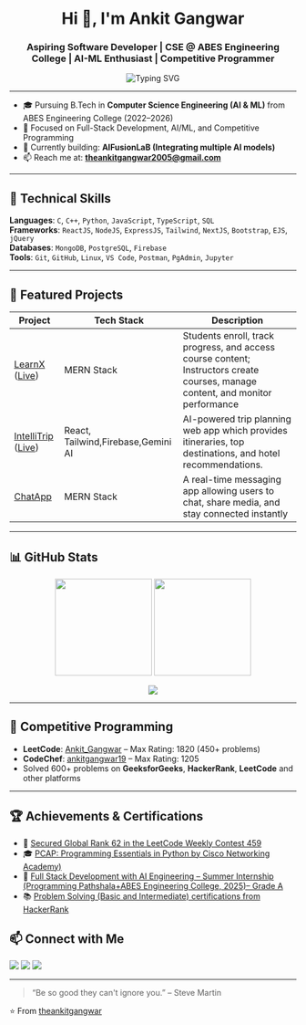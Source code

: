 <h1 align="center">Hi 👋, I'm Ankit Gangwar</h1>
<h3 align="center">Aspiring Software Developer | CSE @ ABES Engineering College | AI-ML Enthusiast | Competitive Programmer</h3>

<p align="center">
  <img src="https://readme-typing-svg.demolab.com?font=Fira+Code&size=22&pause=1000&color=00FFB3&center=true&vCenter=true&width=500&lines=Full-Stack+Developer;Competitive+Programmer;Open+Source+Contributor;AI/ML+Learner" alt="Typing SVG" />
</p>

---

- 🎓 Pursuing B.Tech in **Computer Science Engineering (AI & ML)** from ABES Engineering College (2022–2026)
- 🧠 Focused on Full-Stack Development, AI/ML, and Competitive Programming
- 🚀 Currently building: **AIFusionLaB (Integrating multiple AI models)**
- 📫 Reach me at: **theankitgangwar2005@gmail.com**

---

## 🔧 Technical Skills

**Languages**: `C`, `C++`, `Python`, `JavaScript`, `TypeScript`, `SQL`  
**Frameworks**: `ReactJS`, `NodeJS`, `ExpressJS`, `Tailwind`, `NextJS`, `Bootstrap`, `EJS`, `jQuery`  
**Databases**: `MongoDB`, `PostgreSQL`, `Firebase`  
**Tools**: `Git`, `GitHub`, `Linux`, `VS Code`, `Postman`, `PgAdmin`, `Jupyter`

---

## 🚀 Featured Projects

| Project | Tech Stack | Description |
|--------|------------|-------------|
| [LearnX](https://github.com/theankitgangwar/Learning_Management_System) ([Live](https://learnxx.vercel.app/)) | MERN Stack | Students enroll, track progress, and access course content; Instructors create courses, manage content, and monitor performance |
| [IntelliTrip](https://github.com/theankitgangwar/IntelliTrip) ([Live](https://ai-trip-planner-barika.vercel.app/)) | React, Tailwind,Firebase,Gemini AI | AI-powered trip planning web app which provides itineraries, top destinations, and hotel recommendations.|
| [ChatApp](https://github.com/theankitgangwar/ChatAppp) | MERN Stack | A real-time messaging app allowing users to chat, share media, and stay connected instantly |

---

## 📊 GitHub Stats

<p align="center">
  <img src="https://github-readme-stats.vercel.app/api?username=theankitgangwar&show_icons=true&theme=radical" height="170px" />
  <img src="https://github-readme-streak-stats.herokuapp.com/?user=theankitgangwar&theme=radical" height="170px" />
</p>

<p align="center">
  <img src="https://github-readme-stats.vercel.app/api/top-langs/?username=theankitgangwar&layout=compact&theme=radical" />
</p>

---

## 🧠 Competitive Programming

- **LeetCode**: [Ankit_Gangwar](https://leetcode.com/u/Ankit_Gangwar/) – Max Rating: 1820 (450+ problems)
- **CodeChef**: [ankitgangwar19](https://www.codechef.com/users/ankitgangwar19) – Max Rating: 1205
- Solved 600+ problems on **GeeksforGeeks**, **HackerRank**, **LeetCode** and other platforms

---

## 🏆 Achievements & Certifications

- 🥈 [Secured Global Rank 62 in the LeetCode Weekly Contest 459](https://leetcode.com/contest/weekly-contest-459/ranking/3/?region=global_v2)
- 🎓 [PCAP: Programming Essentials in Python by Cisco Networking Academy)](https://drive.google.com/file/d/1EH6HWlsOSeIs4dLIE2dlvabn4-aJreAX/view)
- 🚀 [Full Stack Development with AI Engineering – Summer Internship (Programming Pathshala+ABES Engineering College, 2025)– Grade A](https://drive.google.com/file/d/1vnkWvBhjwhZ-m3D_XUu9b-ZsNGjxVHKJ/view?usp=sharing)
- 📚 [Problem Solving (Basic and Intermediate) certifications from HackerRank](https://www.hackerrank.com/profile/MLA_22B1531055)


## 📫 Connect with Me

<p align="left">
  <a href="https://www.linkedin.com/in/the-ankit-gangwar/" target="_blank"><img src="https://skillicons.dev/icons?i=linkedin" /></a>
  <a href="mailto:theankitgangwar2005@gmail.com"><img src="https://skillicons.dev/icons?i=gmail" /></a>
  <a href="https://github.com/theankitgangwar"><img src="https://skillicons.dev/icons?i=github" /></a>
</p>

---

> “Be so good they can't ignore you.” – Steve Martin

⭐️ From [theankitgangwar](https://github.com/theankitgangwar)
